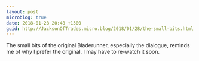 ```yaml
---
layout: post
microblog: true
date: 2018-01-28 20:48 +1300
guid: http://JacksonOfTrades.micro.blog/2018/01/28/the-small-bits.html
---
```

The small bits of the original Bladerunner, especially the dialogue, reminds me of why I prefer the original. I may have to re-watch it soon. 
